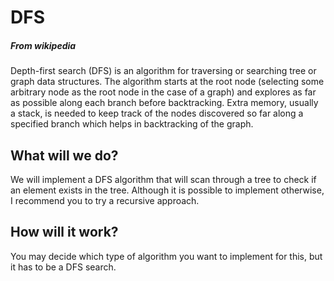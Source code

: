 # DFS
##### From wikipedia
Depth-first search (DFS) is an algorithm for traversing or searching tree or graph data structures. The algorithm starts at the root node (selecting some arbitrary node as the root node in the case of a graph) and explores as far as possible along each branch before backtracking. Extra memory, usually a stack, is needed to keep track of the nodes discovered so far along a specified branch which helps in backtracking of the graph.

## What will we do?
We will implement a DFS algorithm that will scan through a tree to check if an element exists in the tree.
Although it is possible to implement otherwise, I recommend you to try a recursive approach.

## How will it work?
You may decide which type of algorithm you want to implement for this, but it has to be a DFS search. 
